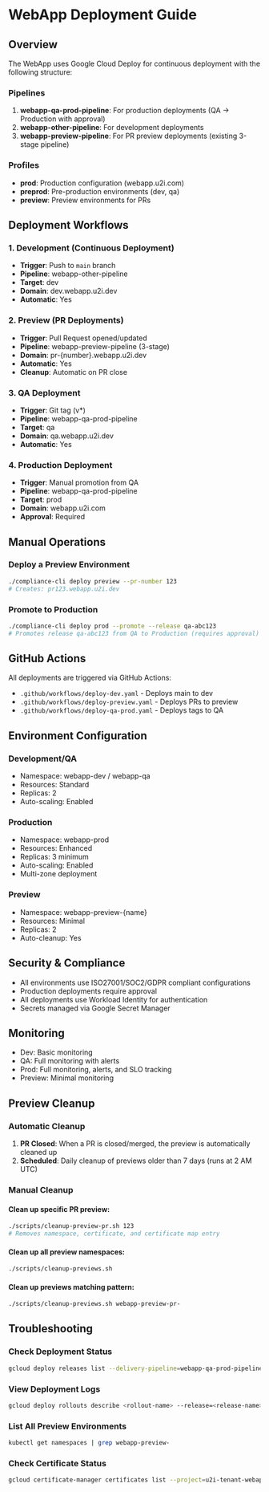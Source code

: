 # WebApp Deployment Guide

## Overview

The WebApp uses Google Cloud Deploy for continuous deployment with the following structure:

### Pipelines

1. **webapp-qa-prod-pipeline**: For production deployments (QA → Production with approval)
2. **webapp-other-pipeline**: For development deployments
3. **webapp-preview-pipeline**: For PR preview deployments (existing 3-stage pipeline)

### Profiles

- **prod**: Production configuration (webapp.u2i.com)
- **preprod**: Pre-production environments (dev, qa)
- **preview**: Preview environments for PRs

## Deployment Workflows

### 1. Development (Continuous Deployment)

- **Trigger**: Push to `main` branch
- **Pipeline**: webapp-other-pipeline
- **Target**: dev
- **Domain**: dev.webapp.u2i.dev
- **Automatic**: Yes

### 2. Preview (PR Deployments)

- **Trigger**: Pull Request opened/updated
- **Pipeline**: webapp-preview-pipeline (3-stage)
- **Domain**: pr-{number}.webapp.u2i.dev
- **Automatic**: Yes
- **Cleanup**: Automatic on PR close

### 3. QA Deployment

- **Trigger**: Git tag (v*)
- **Pipeline**: webapp-qa-prod-pipeline
- **Target**: qa
- **Domain**: qa.webapp.u2i.dev
- **Automatic**: Yes

### 4. Production Deployment

- **Trigger**: Manual promotion from QA
- **Pipeline**: webapp-qa-prod-pipeline
- **Target**: prod
- **Domain**: webapp.u2i.com
- **Approval**: Required

## Manual Operations

### Deploy a Preview Environment

```bash
./compliance-cli deploy preview --pr-number 123
# Creates: pr123.webapp.u2i.dev
```

### Promote to Production

```bash
./compliance-cli deploy prod --promote --release qa-abc123
# Promotes release qa-abc123 from QA to Production (requires approval)
```

## GitHub Actions

All deployments are triggered via GitHub Actions:

- `.github/workflows/deploy-dev.yaml` - Deploys main to dev
- `.github/workflows/deploy-preview.yaml` - Deploys PRs to preview
- `.github/workflows/deploy-qa-prod.yaml` - Deploys tags to QA

## Environment Configuration

### Development/QA
- Namespace: webapp-dev / webapp-qa
- Resources: Standard
- Replicas: 2
- Auto-scaling: Enabled

### Production
- Namespace: webapp-prod
- Resources: Enhanced
- Replicas: 3 minimum
- Auto-scaling: Enabled
- Multi-zone deployment

### Preview
- Namespace: webapp-preview-{name}
- Resources: Minimal
- Replicas: 2
- Auto-cleanup: Yes

## Security & Compliance

- All environments use ISO27001/SOC2/GDPR compliant configurations
- Production deployments require approval
- All deployments use Workload Identity for authentication
- Secrets managed via Google Secret Manager

## Monitoring

- Dev: Basic monitoring
- QA: Full monitoring with alerts
- Prod: Full monitoring, alerts, and SLO tracking
- Preview: Minimal monitoring

## Preview Cleanup

### Automatic Cleanup

1. **PR Closed**: When a PR is closed/merged, the preview is automatically cleaned up
2. **Scheduled**: Daily cleanup of previews older than 7 days (runs at 2 AM UTC)

### Manual Cleanup

#### Clean up specific PR preview:
```bash
./scripts/cleanup-preview-pr.sh 123
# Removes namespace, certificate, and certificate map entry
```

#### Clean up all preview namespaces:
```bash
./scripts/cleanup-previews.sh
```

#### Clean up previews matching pattern:
```bash
./scripts/cleanup-previews.sh webapp-preview-pr-
```

## Troubleshooting

### Check Deployment Status

```bash
gcloud deploy releases list --delivery-pipeline=webapp-qa-prod-pipeline --region=europe-west1
```

### View Deployment Logs

```bash
gcloud deploy rollouts describe <rollout-name> --release=<release-name> --delivery-pipeline=<pipeline> --region=europe-west1
```

### List All Preview Environments

```bash
kubectl get namespaces | grep webapp-preview-
```

### Check Certificate Status

```bash
gcloud certificate-manager certificates list --project=u2i-tenant-webapp | grep webapp-preview
```